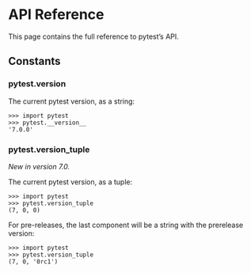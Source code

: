 # API Reference

This page contains the full reference to pytest’s API.

## Constants

### pytest.__version__

The current pytest version, as a string:

```shell
>>> import pytest
>>> pytest.__version__
'7.0.0'
```

### pytest.version_tuple

*New in version 7.0.*

The current pytest version, as a tuple:

```shell
>>> import pytest
>>> pytest.version_tuple
(7, 0, 0)
```
For pre-releases, the last component will be a string with the prerelease version:

```shell
>>> import pytest
>>> pytest.version_tuple
(7, 0, '0rc1')
```